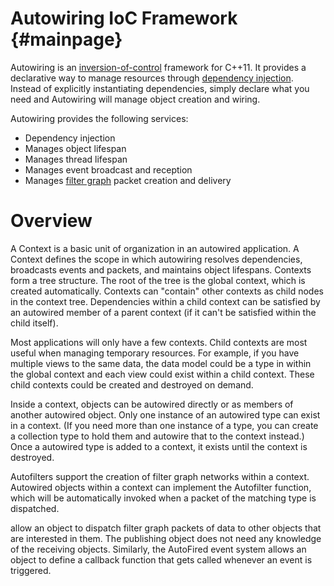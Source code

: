 Autowiring IoC Framework    {#mainpage}
=========================

Autowiring is an [inversion-of-control](http://en.wikipedia.org/wiki/Inversion_of_control) framework for C++11. It provides a declarative way to manage resources through [dependency injection](http://en.wikipedia.org/wiki/Dependency_injection). Instead of explicitly instantiating dependencies, simply declare what you need and Autowiring will manage object creation and wiring.

Autowiring provides the following services:

* Dependency injection
* Manages object lifespan
* Manages thread lifespan
* Manages event broadcast and reception
* Manages [filter graph](http://en.wikipedia.org/wiki/Filter_graph) packet creation and delivery

# Overview

A Context is a basic unit of organization in an autowired application. A Context defines the scope in which autowiring resolves dependencies, broadcasts events and packets, and maintains object lifespans. Contexts form a tree structure. The root of the tree is the global context, which is created automatically. Contexts can "contain" other contexts as child nodes in the context tree. Dependencies within a child context can be satisfied by an autowired member of a parent context (if it can't be satisfied within the child itself). 

Most applications will only have a few contexts. Child contexts are most useful when managing temporary resources. For example, if you have multiple views to the same data, the data model could be a type in within the global context and each view could exist within a child context. These child contexts could be created and destroyed on demand.

Inside a context, objects can be autowired directly or as members of another autowired object. Only one instance of an autowired type can exist in a context. (If you need more than one instance of a type, you can create a collection type to hold them and autowire that to the context instead.) Once a autowired type is added to a context, it exists until the context is destroyed.


Autofilters support the creation of filter graph networks within a context. Autowired objects within a context can implement the Autofilter function, which will be automatically invoked when a packet of the matching type is dispatched.

 allow an object to dispatch filter graph packets of data to other objects that are interested in them. The publishing object does not need any knowledge of the receiving objects. Similarly, the AutoFired event system allows an object to define a callback function that gets called whenever an event is triggered.

 


